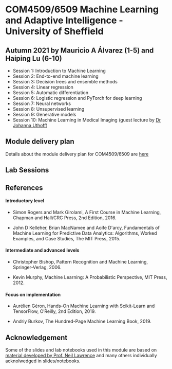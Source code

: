 # COM4509/6509 Machine Learning and Adaptive Intelligence - University of Sheffield
## Autumn 2021 by Mauricio A Álvarez (1-5) and Haiping Lu (6-10)
* Session 1: Introduction to Machine Learning 
* Session 2: End-to-end machine learning
* Session 3: Decision trees and ensemble methods
* Session 4: Linear regression
* Session 5: Automatic differentiation
* Session 6: Logistic regression and PyTorch for deep learning
* Session 7: Neural networks
* Session 8: Unsupervised learning 
* Session 9: Generative models
* Session 10: Machine Learning in Medical Imaging (guest lecture by [Dr Johanna Uthoff](https://www.linkedin.com/in/johanna-uthoff/))

## Module delivery plan

Details about the module delivery plan for COM4509/6509 are [here](./ModuleDeliveryPlanMLAIAutumn2021.pdf)

## Lab Sessions

## References

#### Introductory level

* Simon Rogers and Mark Girolami, A First Course in Machine Learning, Chapman and Hall/CRC Press, 2nd Edition, 2016.

* John D Kelleher, Brian MacNamee and Aoife D'arcy, Fundamentals of Machine Learning for Predictive Data Analytics: Algorithms, Worked Examples, and Case Studies, The MIT Press, 2015. 

#### Intermediate and advanced levels

* Christopher Bishop, Pattern Recognition and Machine Learning, Springer-Verlag, 2006.

* Kevin Murphy, Machine Learning: A Probabilistic Perspective, MIT Press, 2012.

#### Focus on implementation

* Aurélien Géron, Hands-On Machine Learning with Scikit-Learn and TensorFlow, O′Reilly, 2nd Edition, 2019.

* Andriy Burkov, The Hundred-Page Machine Learning Book, 2019.


## Acknowledgement

Some of the slides and lab notebooks used in this module are based on [material developed by Prof. Neil Lawrence](http://inverseprobability.com/mlai2015/) and many others individually acknolwedged in slides/notebooks.
